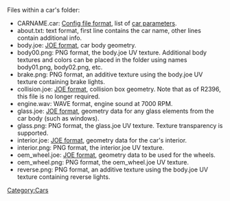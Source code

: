Files within a car's folder:

-   CARNAME.car: [Config file format](Config_file_format.md), list of [car parameters](car_parameters.md).
-   about.txt: text format, first line contains the car name, other lines contain additional info.
-   body.joe: [JOE format](JOE_format.md), car body geometry.
-   body00.png: PNG format, the body.joe UV texture. Additional body textures and colors can be placed in the folder using names body01.png, body02.png, etc.
-   brake.png: PNG format, an additive texture using the body.joe UV texture containing brake lights.
-   collision.joe: [JOE format](JOE_format.md), collision box geometry. Note that as of R2396, this file is no longer required.
-   engine.wav: WAVE format, engine sound at 7000 RPM.
-   glass.joe: [JOE format](JOE_format.md), geometry data for any glass elements from the car body (such as windows).
-   glass.png: PNG format, the glass.joe UV texture. Texture transparency is supported.
-   interior.joe: [JOE format](JOE_format.md), geometry data for the car's interior.
-   interior.png: PNG format, the interior.joe UV texture.
-   oem\_wheel.joe: [JOE format](JOE_format.md), geometry data to be used for the wheels.
-   oem\_wheel.png: PNG format, the oem\_wheel.joe UV texture.
-   reverse.png: PNG format, an additive texture using the body.joe UV texture containing reverse lights.

<Category:Cars>
